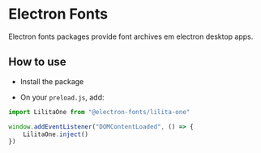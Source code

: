 # Electron Fonts

Electron fonts packages provide font archives em electron desktop apps.

## How to use

* Install the package

* On your `preload.js`, add:

```ts
import LilitaOne from "@electron-fonts/lilita-one"

window.addEventListener("DOMContentLoaded", () => {
    LilitaOne.inject()
})
```